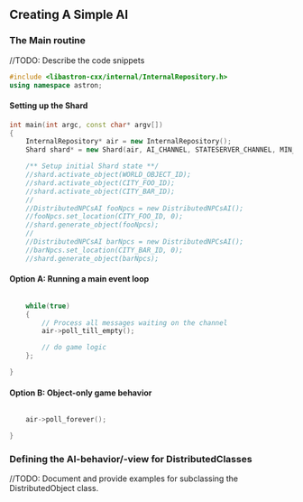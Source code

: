 Creating A Simple AI
-----------------------

### The Main routine ###
//TODO: Describe the code snippets

```cpp
#include <libastron-cxx/internal/InternalRepository.h>
using namespace astron;
```

#### Setting up the Shard ####
```cpp
int main(int argc, const char* argv[])
{
	InternalRepository* air = new InternalRepository();
	Shard shard* = new Shard(air, AI_CHANNEL, STATESERVER_CHANNEL, MIN_ID, MAX_ID);

	/** Setup initial Shard state **/
	//shard.activate_object(WORLD_OBJECT_ID);
	//shard.activate_object(CITY_FOO_ID);
	//shard.activate_object(CITY_BAR_ID);
	//
	//DistributedNPCsAI fooNpcs = new DistributedNPCsAI();
	//fooNpcs.set_location(CITY_FOO_ID, 0);
	//shard.generate_object(fooNpcs);
	//
	//DistributedNPCsAI barNpcs = new DistributedNPCsAI();
	//barNpcs.set_location(CITY_BAR_ID, 0);
	//shard.generate_object(barNpcs);
```

#### Option A: Running a main event loop ####
```cpp

	while(true)
	{
		// Process all messages waiting on the channel
		air->poll_till_empty();

		// do game logic
	};

}
```

#### Option B: Object-only game behavior ####
```cpp

	air->poll_forever();

}
```

### Defining the AI-behavior/-view for DistributedClasses ###
//TODO: Document and provide examples for subclassing the DistributedObject class.
